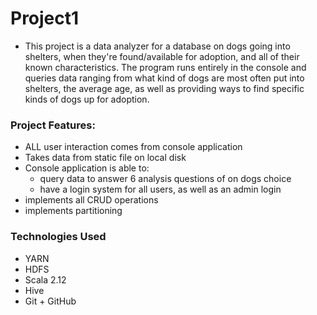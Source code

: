 # Project1

- This project is a data analyzer for a database on dogs going into shelters, when they're found/available for adoption, and all of their known characteristics. The program runs entirely in the console and queries data ranging from what kind of dogs are most often put into shelters, the average age, as well as providing ways to find specific kinds of dogs up for adoption.

### Project Features:
- ALL user interaction comes from console application
- Takes data from static file on local disk
- Console application is able to:
    - query data to answer 6 analysis questions of on dogs  choice
    - have a login system for all users, as well as an admin login
- implements all CRUD operations
- implements partitioning


### Technologies Used
- YARN 
- HDFS
- Scala 2.12
- Hive
- Git + GitHub



